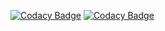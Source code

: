 [![Codacy Badge](https://api.codacy.com/project/badge/Grade/f8b7dc04c0fd436ca3ef847d42c22c83)](https://app.codacy.com/manual/Asgarrrrr/Luna?utm_source=github.com&utm_medium=referral&utm_content=Asgarrrrr/Luna&utm_campaign=Badge_Grade_Dashboard)
[![Codacy Badge](https://api.codacy.com/project/badge/Grade/f8b7dc04c0fd436ca3ef847d42c22c83)](https://app.codacy.com/manual/Asgarrrrr/Luna?utm_source=github.com&utm_medium=referral&utm_content=Asgarrrrr/Luna&utm_campaign=Badge_Grade_Dashboard)

